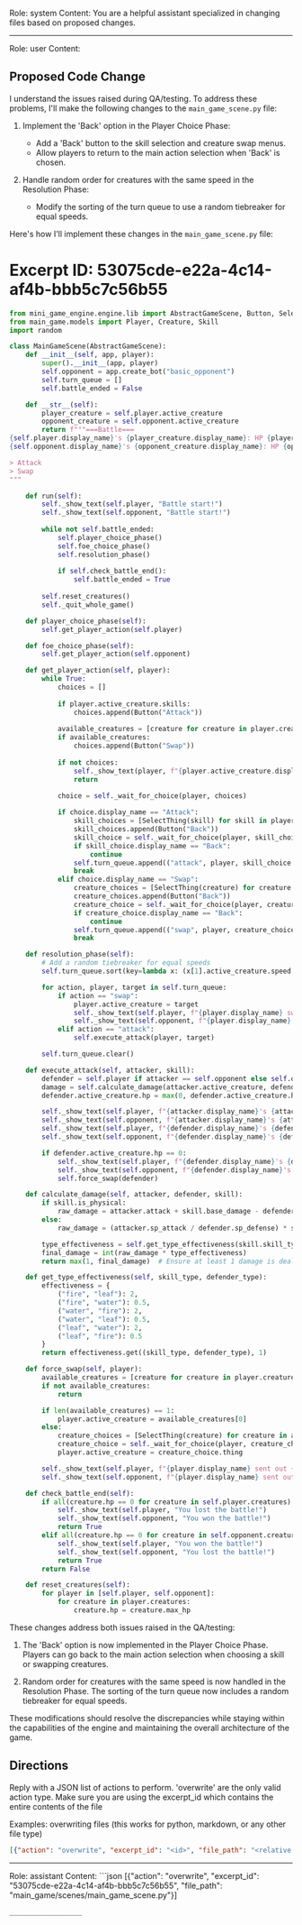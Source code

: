 Role: system
Content: You are a helpful assistant specialized in changing files based on proposed changes.
__________________
Role: user
Content: 
## Proposed Code Change
I understand the issues raised during QA/testing. To address these problems, I'll make the following changes to the `main_game_scene.py` file:

1. Implement the 'Back' option in the Player Choice Phase:
   - Add a 'Back' button to the skill selection and creature swap menus.
   - Allow players to return to the main action selection when 'Back' is chosen.

2. Handle random order for creatures with the same speed in the Resolution Phase:
   - Modify the sorting of the turn queue to use a random tiebreaker for equal speeds.

Here's how I'll implement these changes in the `main_game_scene.py` file:

# Excerpt ID: 53075cde-e22a-4c14-af4b-bbb5c7c56b55
```python main_game/scenes/main_game_scene.py
from mini_game_engine.engine.lib import AbstractGameScene, Button, SelectThing
from main_game.models import Player, Creature, Skill
import random

class MainGameScene(AbstractGameScene):
    def __init__(self, app, player):
        super().__init__(app, player)
        self.opponent = app.create_bot("basic_opponent")
        self.turn_queue = []
        self.battle_ended = False

    def __str__(self):
        player_creature = self.player.active_creature
        opponent_creature = self.opponent.active_creature
        return f"""===Battle===
{self.player.display_name}'s {player_creature.display_name}: HP {player_creature.hp}/{player_creature.max_hp}
{self.opponent.display_name}'s {opponent_creature.display_name}: HP {opponent_creature.hp}/{opponent_creature.max_hp}

> Attack
> Swap
"""

    def run(self):
        self._show_text(self.player, "Battle start!")
        self._show_text(self.opponent, "Battle start!")
        
        while not self.battle_ended:
            self.player_choice_phase()
            self.foe_choice_phase()
            self.resolution_phase()
            
            if self.check_battle_end():
                self.battle_ended = True
        
        self.reset_creatures()
        self._quit_whole_game()

    def player_choice_phase(self):
        self.get_player_action(self.player)

    def foe_choice_phase(self):
        self.get_player_action(self.opponent)

    def get_player_action(self, player):
        while True:
            choices = []
            
            if player.active_creature.skills:
                choices.append(Button("Attack"))
            
            available_creatures = [creature for creature in player.creatures if creature.hp > 0 and creature != player.active_creature]
            if available_creatures:
                choices.append(Button("Swap"))
            
            if not choices:
                self._show_text(player, f"{player.active_creature.display_name} has no available actions!")
                return
            
            choice = self._wait_for_choice(player, choices)

            if choice.display_name == "Attack":
                skill_choices = [SelectThing(skill) for skill in player.active_creature.skills]
                skill_choices.append(Button("Back"))
                skill_choice = self._wait_for_choice(player, skill_choices)
                if skill_choice.display_name == "Back":
                    continue
                self.turn_queue.append(("attack", player, skill_choice.thing))
                break
            elif choice.display_name == "Swap":
                creature_choices = [SelectThing(creature) for creature in available_creatures]
                creature_choices.append(Button("Back"))
                creature_choice = self._wait_for_choice(player, creature_choices)
                if creature_choice.display_name == "Back":
                    continue
                self.turn_queue.append(("swap", player, creature_choice.thing))
                break

    def resolution_phase(self):
        # Add a random tiebreaker for equal speeds
        self.turn_queue.sort(key=lambda x: (x[1].active_creature.speed if x[0] == "attack" else float('inf'), random.random()), reverse=True)

        for action, player, target in self.turn_queue:
            if action == "swap":
                player.active_creature = target
                self._show_text(self.player, f"{player.display_name} swapped to {target.display_name}!")
                self._show_text(self.opponent, f"{player.display_name} swapped to {target.display_name}!")
            elif action == "attack":
                self.execute_attack(player, target)

        self.turn_queue.clear()

    def execute_attack(self, attacker, skill):
        defender = self.player if attacker == self.opponent else self.opponent
        damage = self.calculate_damage(attacker.active_creature, defender.active_creature, skill)
        defender.active_creature.hp = max(0, defender.active_creature.hp - damage)

        self._show_text(self.player, f"{attacker.display_name}'s {attacker.active_creature.display_name} used {skill.display_name}!")
        self._show_text(self.opponent, f"{attacker.display_name}'s {attacker.active_creature.display_name} used {skill.display_name}!")
        self._show_text(self.player, f"{defender.display_name}'s {defender.active_creature.display_name} took {damage} damage!")
        self._show_text(self.opponent, f"{defender.display_name}'s {defender.active_creature.display_name} took {damage} damage!")

        if defender.active_creature.hp == 0:
            self._show_text(self.player, f"{defender.display_name}'s {defender.active_creature.display_name} fainted!")
            self._show_text(self.opponent, f"{defender.display_name}'s {defender.active_creature.display_name} fainted!")
            self.force_swap(defender)

    def calculate_damage(self, attacker, defender, skill):
        if skill.is_physical:
            raw_damage = attacker.attack + skill.base_damage - defender.defense
        else:
            raw_damage = (attacker.sp_attack / defender.sp_defense) * skill.base_damage

        type_effectiveness = self.get_type_effectiveness(skill.skill_type, defender.creature_type)
        final_damage = int(raw_damage * type_effectiveness)
        return max(1, final_damage)  # Ensure at least 1 damage is dealt

    def get_type_effectiveness(self, skill_type, defender_type):
        effectiveness = {
            ("fire", "leaf"): 2,
            ("fire", "water"): 0.5,
            ("water", "fire"): 2,
            ("water", "leaf"): 0.5,
            ("leaf", "water"): 2,
            ("leaf", "fire"): 0.5
        }
        return effectiveness.get((skill_type, defender_type), 1)

    def force_swap(self, player):
        available_creatures = [creature for creature in player.creatures if creature.hp > 0]
        if not available_creatures:
            return

        if len(available_creatures) == 1:
            player.active_creature = available_creatures[0]
        else:
            creature_choices = [SelectThing(creature) for creature in available_creatures]
            creature_choice = self._wait_for_choice(player, creature_choices)
            player.active_creature = creature_choice.thing

        self._show_text(self.player, f"{player.display_name} sent out {player.active_creature.display_name}!")
        self._show_text(self.opponent, f"{player.display_name} sent out {player.active_creature.display_name}!")

    def check_battle_end(self):
        if all(creature.hp == 0 for creature in self.player.creatures):
            self._show_text(self.player, "You lost the battle!")
            self._show_text(self.opponent, "You won the battle!")
            return True
        elif all(creature.hp == 0 for creature in self.opponent.creatures):
            self._show_text(self.player, "You won the battle!")
            self._show_text(self.opponent, "You lost the battle!")
            return True
        return False

    def reset_creatures(self):
        for player in [self.player, self.opponent]:
            for creature in player.creatures:
                creature.hp = creature.max_hp
```

These changes address both issues raised in the QA/testing:

1. The 'Back' option is now implemented in the Player Choice Phase. Players can go back to the main action selection when choosing a skill or swapping creatures.

2. Random order for creatures with the same speed is now handled in the Resolution Phase. The sorting of the turn queue now includes a random tiebreaker for equal speeds.

These modifications should resolve the discrepancies while staying within the capabilities of the engine and maintaining the overall architecture of the game.

## Directions
Reply with a JSON list of actions to perform. 'overwrite' are the only valid action type. 
Make sure you are using the excerpt_id which contains the entire contents of the file

Examples:
overwriting files (this works for python, markdown, or any other file type)
```json output_example1
[{"action": "overwrite", "excerpt_id": "<id>", "file_path": "<relative file path>"}]
```

__________________
Role: assistant
Content: ```json
[{"action": "overwrite", "excerpt_id": "53075cde-e22a-4c14-af4b-bbb5c7c56b55", "file_path": "main_game/scenes/main_game_scene.py"}]
```
__________________

